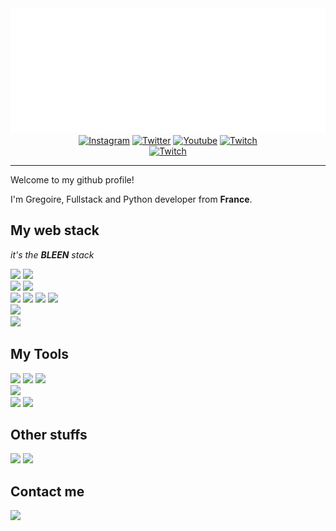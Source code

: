 <div align="center">
    <a href="gregoirelayet.com" target="_blank" >
        <img src="assets/header.svg" width="800" height="200" alt="Click to see the source">
    </a>
</div>
<div align="center">
    <a href="https://gregoirelayet.com/l/instagram" target="_blank" ><img alt="Instagram" src="https://img.shields.io/badge/instagram-%23E4405F.svg?&style=for-the-badge&logo=Instagram&logoColor=white"/></a>
    <a href="https://gregoirelayet.com/l/twitter" target="_blank" ><img alt="Twitter" src="https://img.shields.io/badge/Twitter-%231DA1F2.svg?&style=for-the-badge&logo=Twitter&logoColor=white"/></a>
    <a href="https://gregoirelayet.com/l/youtube" target="_blank" ><img alt="Youtube" src="https://img.shields.io/badge/Youtube-%23FF0000.svg?&style=for-the-badge&logo=YouTube&logoColor=white"/></a>
    <a href="https://gregoirelayet.com/l/twitch" target="_blank" ><img alt="Twitch" src="https://img.shields.io/badge/Twitch-%239146FF.svg?&style=for-the-badge&logo=Twitch&logoColor=white"/></a><br>
    <a href="https://gregoirelayet.com" target="_blank" ><img alt="Twitch" src="https://img.shields.io/badge/Gregoirelayet.com-%23000.svg?&style=for-the-badge"/></a>
</div>

----

Welcome to my github profile!

I'm Gregoire, Fullstack and Python developer from **France**.

## My web stack
*it's the **BLEEN** stack*

![](https://img.shields.io/badge/vuejs-%2335495e.svg?&style=for-the-badge&logo=vue.js&logoColor=%234FC08D)
![](https://img.shields.io/badge/css3-%231572B6.svg?&style=for-the-badge&logo=css3&logoColor=white)<br>
![](https://img.shields.io/badge/MongoDB-%234ea94b.svg?&style=for-the-badge&logo=mongodb&logoColor=white)
![](https://img.shields.io/badge/sqlite-%2307405e.svg?&style=for-the-badge&logo=sqlite&logoColor=white)<br>
![](https://img.shields.io/badge/Django-092E20.svg?&style=for-the-badge&logo=django&logoColor=white)
![](https://img.shields.io/badge/fastapi-%23009688.svg?&style=for-the-badge&logo=fastapi&logoColor=white)
![](https://img.shields.io/badge/flask-%23000.svg?&style=for-the-badge&logo=flask&logoColor=white)
![](https://img.shields.io/badge/python-%2314354C.svg?&style=for-the-badge&logo=python&logoColor=white)<br>
![](https://img.shields.io/badge/docker-%230db7ed.svg?&style=for-the-badge&logo=docker&logoColor=white)<br>
![](https://img.shields.io/badge/ovh%20cloud-%23123f6d.svg?&style=for-the-badge&logo=ovh&logoColor=white)


## My Tools

![](https://img.shields.io/badge/VisualStudioCode-0078d7.svg?&style=for-the-badge&logo=visual-studio-code&logoColor=white)
![](https://img.shields.io/badge/git-%23F05033.svg?&style=for-the-badge&logo=git&logoColor=white)
![](https://img.shields.io/badge/github-%23121011.svg?&style=for-the-badge&logo=github&logoColor=white)<br>
![](https://img.shields.io/badge/affinitydesginer-%231B72BE.svg?&style=for-the-badge&logo=affinity-designer&logoColor=white)<br>
![](https://img.shields.io/badge/Windows-0078D6?style=for-the-badge&logo=windows&logoColor=white)
![](https://img.shields.io/badge/Linux-000000?style=for-the-badge&logo=linux&logoColor=white)


## Other stuffs
![](https://img.shields.io/badge/-RaspberryPi-C51A4A?style=for-the-badge&logo=Raspberry-Pi)
![](https://img.shields.io/badge/-Arduino-00979D?style=for-the-badge&logo=Arduino&logoColor=white)


## Contact me
[![](https://img.shields.io/badge/Gregoirelayet.com/contact-%23000.svg?&style=for-the-badge)](https://gregoirelayet.com/contact)

